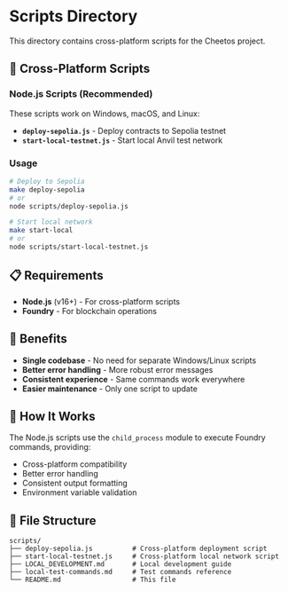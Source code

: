 # Scripts Directory

This directory contains cross-platform scripts for the Cheetos project.

## 🚀 Cross-Platform Scripts

### Node.js Scripts (Recommended)
These scripts work on Windows, macOS, and Linux:

- **`deploy-sepolia.js`** - Deploy contracts to Sepolia testnet
- **`start-local-testnet.js`** - Start local Anvil test network

### Usage

```bash
# Deploy to Sepolia
make deploy-sepolia
# or
node scripts/deploy-sepolia.js

# Start local network
make start-local
# or
node scripts/start-local-testnet.js
```

## 📋 Requirements

- **Node.js** (v16+) - For cross-platform scripts
- **Foundry** - For blockchain operations

## 🎯 Benefits

- **Single codebase** - No need for separate Windows/Linux scripts
- **Better error handling** - More robust error messages
- **Consistent experience** - Same commands work everywhere
- **Easier maintenance** - Only one script to update

## 🔧 How It Works

The Node.js scripts use the `child_process` module to execute Foundry commands, providing:
- Cross-platform compatibility
- Better error handling
- Consistent output formatting
- Environment variable validation

## 📁 File Structure

```
scripts/
├── deploy-sepolia.js          # Cross-platform deployment script
├── start-local-testnet.js     # Cross-platform local network script
├── LOCAL_DEVELOPMENT.md       # Local development guide
├── local-test-commands.md     # Test commands reference
└── README.md                  # This file
```
